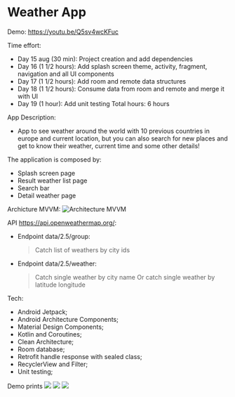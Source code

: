 # Weather App

Demo: https://youtu.be/Q5sv4wcKFuc

Time effort:
- Day 15 aug (30 min): Project creation and add dependencies
- Day 16 (1 1/2 hours): Add splash screen theme, activity, fragment, navigation and all UI components
- Day 17 (1 1/2 hours): Add room and remote data structures
- Day 18 (1 1/2 hours): Consume data from room and remote and merge it with UI
- Day 19 (1 hour): Add unit testing
Total hours: 6 hours

App Description:
- App to see weather around the world with 10 previous countries in europe and current location, but you can also search for new places and get to know their weather, current time and some other details!

The application is composed by:
- Splash screen page
- Result weather list page
- Search bar
- Detail weather page


Archicture MVVM:
![Architecture MVVM](https://developer.android.com/static/codelabs/basic-android-kotlin-training-repository-pattern/img/69021c8142d29198.png)


API https://api.openweathermap.org/:

- Endpoint data/2.5/group:
    > Catch list of weathers by city ids

- Endpoint data/2.5/weather:
  > Catch single weather by city name
  > Or catch single weather by latitude longitude

Tech:
- Android Jetpack;
- Android Architecture Components;
- Material Design Components;
- Kotlin and Coroutines;
- Clean Architecture;
- Room database;
- Retrofit handle response with sealed class;
- RecyclerView and Filter;
- Unit testing;


Demo prints
![](https://raw.githubusercontent.com/silvandante/WeatherApp/master/print1.jpg)
![](https://raw.githubusercontent.com/silvandante/WeatherApp/master/print2.jpg)
![](https://raw.githubusercontent.com/silvandante/WeatherApp/master/print3.jpg)
